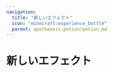 ```yaml
---
navigation:
  title: "新しいエフェクト"
  icon: "minecraft:experience_bottle"
  parent: apotheosis:potion/potion.md
---
```


# 新しいエフェクト

<SubPages />